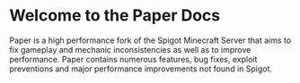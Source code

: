 # Welcome to the Paper Docs

Paper is a high performance fork of the Spigot Minecraft Server that aims to fix gameplay and
mechanic inconsistencies as well as to improve performance. Paper contains numerous features, bug
fixes, exploit preventions and major performance improvements not found in Spigot.
